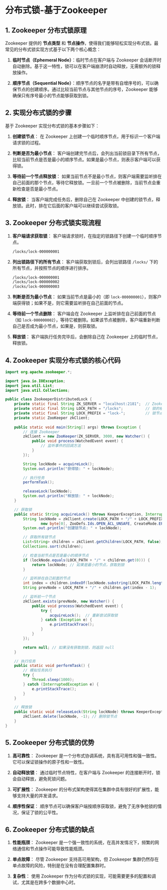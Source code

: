 # 分布式锁-基于Zookeeper


## 1. **Zookeeper 分布式锁原理**

Zookeeper 提供的 **节点类型** 和 **节点操作**，使得我们能够轻松实现分布式锁。最常见的分布式锁实现方式基于以下两个核心概念：

1. **临时节点（Ephemeral Node）**：临时节点在客户端与 Zookeeper 会话断开时自动删除。基于这一特性，锁可以在客户端崩溃时自动释放，无需额外的锁释放操作。

2. **顺序节点（Sequential Node）**：顺序节点的名字是带有自增序号的，可以确保节点的创建顺序。通过比较当前节点与其他节点的序号，Zookeeper 能够确保只有序号最小的节点能够获取到锁。

## 2. **实现分布式锁的步骤**

基于 Zookeeper 实现分布式锁的基本步骤如下：

1. **创建锁节点**：
   在 Zookeeper 上创建一个临时顺序节点，用于标识一个客户端请求锁的过程。

2. **判断是否为最小节点**：
   客户端创建完节点后，会列出当前锁目录下所有节点，比较当前节点是否是最小的顺序节点。如果是最小节点，则表示客户端可以获得锁。

3. **等待前一个节点释放锁**：
   如果当前节点不是最小节点，则客户端需要监听排在自己前面的那个节点，等待它释放锁。一旦前一个节点被删除，当前节点会重新检查是否是最小节点。

4. **释放锁**：
   当客户端完成任务后，删除自己在 Zookeeper 中创建的锁节点，释放锁。此时，排在它后面的客户端可以继续尝试获取锁。

## 3. **Zookeeper 分布式锁实现流程**

1. **客户端请求获取锁**：
   客户端请求锁时，在指定的锁路径下创建一个临时顺序节点。

   ```bash
   /locks/lock-000000001
   ```

2. **列出锁路径下的所有节点**：
   客户端获取到锁后，会列出锁路径 `/locks/` 下的所有节点，并按照节点的顺序进行排序。

   ```bash
   /locks/lock-000000001
   /locks/lock-000000002
   /locks/lock-000000003
   ```

3. **判断是否为最小节点**：
   如果当前节点是最小的（即 `lock-000000001`），则客户端获得锁；如果不是，则它需要监听排在自己前面的节点。

4. **等待前一个节点删除**：
   客户端会在 Zookeeper 上监听排在自己前面的节点（如 `lock-000000002`），等待它被删除。如果该节点被删除，客户端重新判断自己是否成为最小节点，如果是，则获取锁。

5. **释放锁**：
   客户端执行任务完毕后，会删除自己在 Zookeeper 上的临时节点，释放锁。

## 4. **Zookeeper 实现分布式锁的核心代码**

```java
import org.apache.zookeeper.*;

import java.io.IOException;
import java.util.List;
import java.util.Collections;

public class ZookeeperDistributedLock {
    private static final String ZK_SERVER = "localhost:2181";  // Zookeeper 地址
    private static final String LOCK_PATH = "/locks";          // 锁的根路径
    private static final String LOCK_PREFIX = "lock-";         // 锁节点的前缀
    private static ZooKeeper zkClient;
    
    public static void main(String[] args) throws Exception {
        // 连接 Zookeeper
        zkClient = new ZooKeeper(ZK_SERVER, 3000, new Watcher() {
            public void process(WatchedEvent event) {
                // 监听事件的回调方法
            }
        });

        String lockNode = acquireLock();
        System.out.println("获得锁: " + lockNode);

        // 执行任务
        performTask();

        releaseLock(lockNode);
        System.out.println("释放锁: " + lockNode);
    }

    // 获取锁
    public static String acquireLock() throws KeeperException, InterruptedException {
        String lockNode = zkClient.create(LOCK_PATH + "/" + LOCK_PREFIX,
                new byte[0], ZooDefs.Ids.OPEN_ACL_UNSAFE, CreateMode.EPHEMERAL_SEQUENTIAL);
        System.out.println("创建锁节点: " + lockNode);

        // 获取所有锁节点
        List<String> children = zkClient.getChildren(LOCK_PATH, false);
        Collections.sort(children);

        // 检查当前节点是否是最小的顺序节点
        if (lockNode.equals(LOCK_PATH + "/" + children.get(0))) {
            return lockNode; // 如果是最小的节点，获取到锁
        }

        // 监听排在自己前面的节点
        int index = children.indexOf(lockNode.substring(LOCK_PATH.length() + 1));
        String prevNode = LOCK_PATH + "/" + children.get(index - 1);

        // 监听前一个节点
        zkClient.exists(prevNode, new Watcher() {
            public void process(WatchedEvent event) {
                try {
                    acquireLock();  // 重新尝试获取锁
                } catch (Exception e) {
                    e.printStackTrace();
                }
            }
        });

        return null; // 如果没有获取到锁，则返回 null
    }

    // 执行任务
    public static void performTask() {
        // 模拟任务执行
        try {
            Thread.sleep(1000);
        } catch (InterruptedException e) {
            e.printStackTrace();
        }
    }

    // 释放锁
    public static void releaseLock(String lockNode) throws KeeperException, InterruptedException {
        zkClient.delete(lockNode, -1); // 删除锁节点
    }
}
```

## 5. **Zookeeper 分布式锁的优势**

1. **高可靠性**：
   Zookeeper 是一个分布式协调系统，具有高可用性和强一致性。它可以保证锁操作的原子性和一致性。

2. **自动释放锁**：
   通过临时节点特性，在客户端与 Zookeeper 的连接断开时，锁会自动释放，避免死锁问题。

3. **可扩展性**：
   Zookeeper 的分布式架构使得其在集群中具有很好的扩展性，能够支持大量的并发请求。

4. **顺序性保证**：
   顺序节点可以确保客户端按顺序获取锁，避免了无序争抢锁的情况，保证了锁的公平性。

## 6. **Zookeeper 分布式锁的缺点**

1. **性能瓶颈**：
   Zookeeper 是一个强一致性的系统，在高并发情况下，频繁的网络通信和节点操作可能导致性能瓶颈。

2. **单点故障**：
   尽管 Zookeeper 支持高可用架构，但 Zookeeper 集群仍然存在单点故障的风险，特别是在没有合理配置集群时。

3. **复杂性**：
   使用 Zookeeper 作为分布式锁的实现，可能需要更多的配置和调试，尤其是在跨多个数据中心时。

